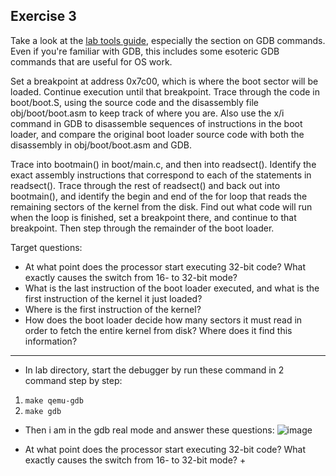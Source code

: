 **Exercise 3**
---
Take a look at the [lab tools guide](https://pdos.csail.mit.edu/6.828/2018/labguide.html), especially the section on GDB commands. Even if you're familiar with GDB, this includes some esoteric GDB commands that are useful for OS work.

Set a breakpoint at address 0x7c00, which is where the boot sector will be loaded. Continue execution until that breakpoint. Trace through the code in boot/boot.S, using the source code and the disassembly file obj/boot/boot.asm to keep track of where you are. Also use the x/i command in GDB to disassemble sequences of instructions in the boot loader, and compare the original boot loader source code with both the disassembly in obj/boot/boot.asm and GDB.

Trace into bootmain() in boot/main.c, and then into readsect(). Identify the exact assembly instructions that correspond to each of the statements in readsect(). Trace through the rest of readsect() and back out into bootmain(), and identify the begin and end of the for loop that reads the remaining sectors of the kernel from the disk. Find out what code will run when the loop is finished, set a breakpoint there, and continue to that breakpoint. Then step through the remainder of the boot loader.

Target questions:
- At what point does the processor start executing 32-bit code? What exactly causes the switch from 16- to 32-bit mode?
- What is the last instruction of the boot loader executed, and what is the first instruction of the kernel it just loaded?
- Where is the first instruction of the kernel?
- How does the boot loader decide how many sectors it must read in order to fetch the entire kernel from disk? Where does it find this information?

---

- In lab directory, start the debugger by run these command in 2 command step by step:
1. `make qemu-gdb`
2. `make gdb`
- Then i am in the gdb real mode and answer these questions:
  ![image](https://github.com/vilesport/General-Xv6/assets/89498002/fdc067af-aeec-4094-9850-4c9709bde8d1)
+ At what point does the processor start executing 32-bit code? What exactly causes the switch from 16- to 32-bit mode?
  +  
